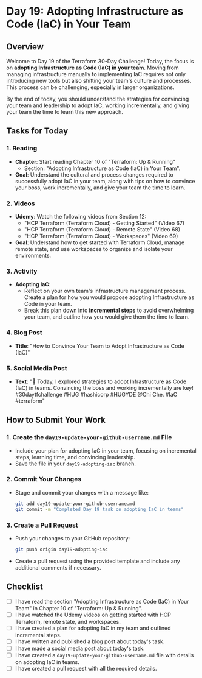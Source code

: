 # Day 19: Adopting Infrastructure as Code (IaC) in Your Team

## Overview

Welcome to Day 19 of the Terraform 30-Day Challenge! Today, the focus is on **adopting Infrastructure as Code (IaC) in your team**. Moving from managing infrastructure manually to implementing IaC requires not only introducing new tools but also shifting your team's culture and processes. This process can be challenging, especially in larger organizations.

By the end of today, you should understand the strategies for convincing your team and leadership to adopt IaC, working incrementally, and giving your team the time to learn this new approach.

## Tasks for Today

### 1. **Reading**
   - **Chapter**: Start reading Chapter 10 of "Terraform: Up & Running"
     - Section: "Adopting Infrastructure as Code (IaC) in Your Team".
   - **Goal**: Understand the cultural and process changes required to successfully adopt IaC in your team, along with tips on how to convince your boss, work incrementally, and give your team the time to learn.

### 2. **Videos**
   - **Udemy**: Watch the following videos from Section 12:
     - "HCP Terraform (Terraform Cloud) - Getting Started" (Video 67)
     - "HCP Terraform (Terraform Cloud) - Remote State" (Video 68)
     - "HCP Terraform (Terraform Cloud) - Workspaces" (Video 69)
   - **Goal**: Understand how to get started with Terraform Cloud, manage remote state, and use workspaces to organize and isolate your environments.

### 3. **Activity**
   - **Adopting IaC**:
     - Reflect on your own team's infrastructure management process. Create a plan for how you would propose adopting Infrastructure as Code in your team.
     - Break this plan down into **incremental steps** to avoid overwhelming your team, and outline how you would give them the time to learn.

### 4. **Blog Post**
   - **Title**: "How to Convince Your Team to Adopt Infrastructure as Code (IaC)"

### 5. **Social Media Post**
   - **Text**: "🚀 Today, I explored strategies to adopt Infrastructure as Code (IaC) in teams. Convincing the boss and working incrementally are key! #30daytfchallenge #HUG #hashicorp #HUGYDE @Chi Che. #IaC #terraform"

## How to Submit Your Work

### 1. **Create the `day19-update-your-github-username.md` File**
   - Include your plan for adopting IaC in your team, focusing on incremental steps, learning time, and convincing leadership.
   - Save the file in your `day19-adopting-iac` branch.

### 2. **Commit Your Changes**
   - Stage and commit your changes with a message like:
     ```bash
     git add day19-update-your-github-username.md
     git commit -m "Completed Day 19 task on adopting IaC in teams"
     ```

### 3. **Create a Pull Request**
   - Push your changes to your GitHub repository:
     ```bash
     git push origin day19-adopting-iac
     ```
   - Create a pull request using the provided template and include any additional comments if necessary.

## Checklist

- [ ] I have read the section "Adopting Infrastructure as Code (IaC) in Your Team" in Chapter 10 of "Terraform: Up & Running".
- [ ] I have watched the Udemy videos on getting started with HCP Terraform, remote state, and workspaces.
- [ ] I have created a plan for adopting IaC in my team and outlined incremental steps.
- [ ] I have written and published a blog post about today's task.
- [ ] I have made a social media post about today's task.
- [ ] I have created a `day19-update-your-github-username.md` file with details on adopting IaC in teams.
- [ ] I have created a pull request with all the required details.
